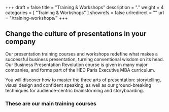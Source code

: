 +++
draft 		= false
title 		= "Training & Workshops"
description	= "."
weight		= 4
categories	= [ "Training & Workshops" ]
showrefs	= false
urlredirect	= ""
url 		= "/training-workshops/"
+++

## Change the culture of presentations in your company

Our presentation training courses and workshops redefine what makes a successful business presentation, turning conventional wisdom on its head. Our Business Presentation Revolution course is given in many major companies, and forms part of the HEC Paris Executive MBA curriculum.

You will discover how to master the three arts of presentation: storytelling, visual design and confident speaking, as well as our ground-breaking techniques for audience-centric brainstorming and storyboarding.

### These are our main training courses